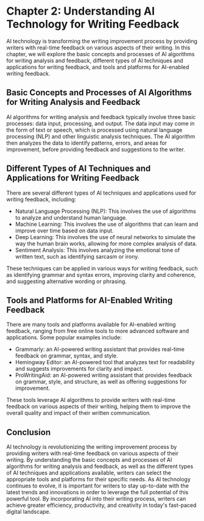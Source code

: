 Chapter 2: Understanding AI Technology for Writing Feedback
===========================================================

AI technology is transforming the writing improvement process by providing writers with real-time feedback on various aspects of their writing. In this chapter, we will explore the basic concepts and processes of AI algorithms for writing analysis and feedback, different types of AI techniques and applications for writing feedback, and tools and platforms for AI-enabled writing feedback.

Basic Concepts and Processes of AI Algorithms for Writing Analysis and Feedback
-------------------------------------------------------------------------------

AI algorithms for writing analysis and feedback typically involve three basic processes: data input, processing, and output. The data input may come in the form of text or speech, which is processed using natural language processing (NLP) and other linguistic analysis techniques. The AI algorithm then analyzes the data to identify patterns, errors, and areas for improvement, before providing feedback and suggestions to the writer.

Different Types of AI Techniques and Applications for Writing Feedback
----------------------------------------------------------------------

There are several different types of AI techniques and applications used for writing feedback, including:

* Natural Language Processing (NLP): This involves the use of algorithms to analyze and understand human language.
* Machine Learning: This involves the use of algorithms that can learn and improve over time based on data input.
* Deep Learning: This involves the use of neural networks to simulate the way the human brain works, allowing for more complex analysis of data.
* Sentiment Analysis: This involves analyzing the emotional tone of written text, such as identifying sarcasm or irony.

These techniques can be applied in various ways for writing feedback, such as identifying grammar and syntax errors, improving clarity and coherence, and suggesting alternative wording or phrasing.

Tools and Platforms for AI-Enabled Writing Feedback
---------------------------------------------------

There are many tools and platforms available for AI-enabled writing feedback, ranging from free online tools to more advanced software and applications. Some popular examples include:

* Grammarly: an AI-powered writing assistant that provides real-time feedback on grammar, syntax, and style.
* Hemingway Editor: an AI-powered tool that analyzes text for readability and suggests improvements for clarity and impact.
* ProWritingAid: an AI-powered writing assistant that provides feedback on grammar, style, and structure, as well as offering suggestions for improvement.

These tools leverage AI algorithms to provide writers with real-time feedback on various aspects of their writing, helping them to improve the overall quality and impact of their written communication.

Conclusion
----------

AI technology is revolutionizing the writing improvement process by providing writers with real-time feedback on various aspects of their writing. By understanding the basic concepts and processes of AI algorithms for writing analysis and feedback, as well as the different types of AI techniques and applications available, writers can select the appropriate tools and platforms for their specific needs. As AI technology continues to evolve, it is important for writers to stay up-to-date with the latest trends and innovations in order to leverage the full potential of this powerful tool. By incorporating AI into their writing process, writers can achieve greater efficiency, productivity, and creativity in today's fast-paced digital landscape.
